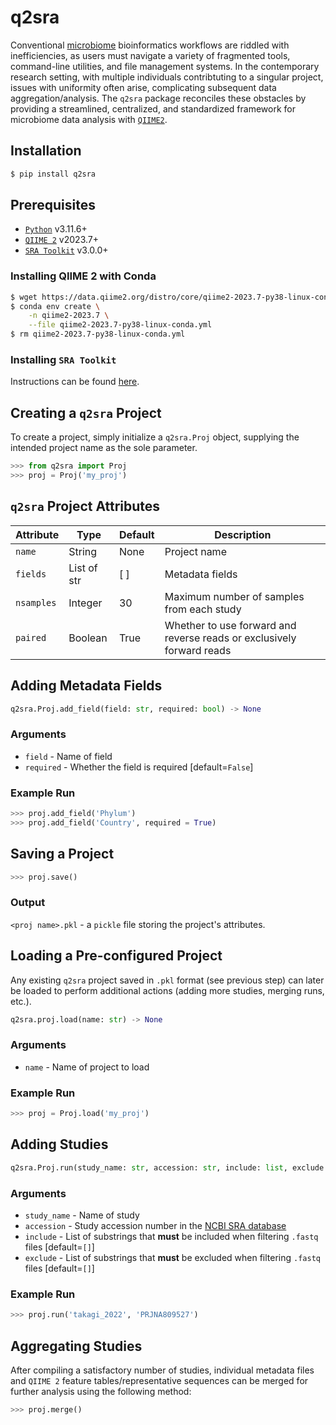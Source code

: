 # q2sra
Conventional [microbiome](https://www.niehs.nih.gov/health/topics/science/microbiome) bioinformatics workflows are riddled with inefficiencies, as users must navigate a variety of fragmented tools, command-line utilities, and file management systems. In the contemporary research setting, with multiple individuals contribtuting to a singular project, issues with uniformity often arise, complicating subsequent data aggregation/analysis. The `q2sra` package reconciles these obstacles by providing a streamlined, centralized, and standardized framework for microbiome data analysis with [`QIIME2`](https://qiime2.org/).


## Installation
```bash
$ pip install q2sra
```


## Prerequisites
- [`Python`](https://www.python.org/downloads/release/python-3116/) v3.11.6+
- [`QIIME 2`](https://qiime2.org/) v2023.7+
- [`SRA Toolkit`](https://hpc.nih.gov/apps/sratoolkit.html) v3.0.0+


### Installing QIIME 2 with Conda

```bash
$ wget https://data.qiime2.org/distro/core/qiime2-2023.7-py38-linux-conda.yml
$ conda env create \
    -n qiime2-2023.7 \
    --file qiime2-2023.7-py38-linux-conda.yml
$ rm qiime2-2023.7-py38-linux-conda.yml
```


### Installing `SRA Toolkit`
Instructions can be found [here](https://github.com/ncbi/sra-tools/wiki/01.-Downloading-SRA-Toolkit).


## Creating a `q2sra` Project
To create a project, simply initialize a `q2sra.Proj` object, supplying the intended project name as the sole parameter.

```python
>>> from q2sra import Proj
>>> proj = Proj('my_proj')
```

## `q2sra` Project Attributes
| Attribute   | Type         | Default         | Description            |
|-------------|--------------|-----------------|------------------------|
| `name`      | String       | None            | Project name           |
| `fields`    | List of str  | [ ]              | Metadata fields        |
| `nsamples`  | Integer      | 30             | Maximum number of samples from each study |
| `paired`    | Boolean      | True            | Whether to use forward and reverse reads or exclusively forward reads |

## Adding Metadata Fields
```python
q2sra.Proj.add_field(field: str, required: bool) -> None
```
### Arguments
- `field` - Name of field
- `required` - Whether the field is required [default=`False`]

### Example Run
```python
>>> proj.add_field('Phylum')
>>> proj.add_field('Country', required = True)
```


## Saving a Project
```python
>>> proj.save()
```

### Output
`<proj name>.pkl` - a `pickle` file storing the project's attributes.


## Loading a Pre-configured Project
Any existing `q2sra` project saved in `.pkl` format (see previous step) can later be loaded to perform additional actions (adding more studies, merging runs, etc.).

```python
q2sra.proj.load(name: str) -> None
```

### Arguments
- `name` - Name of project to load

### Example Run
```python
>>> proj = Proj.load('my_proj')
```


## Adding Studies
```python
q2sra.Proj.run(study_name: str, accession: str, include: list, exclude: list) -> None
```

### Arguments
- `study_name` - Name of study
- `accession` - Study accession number in the [NCBI SRA database](https://www.ncbi.nlm.nih.gov/sra)
- `include` - List of substrings that **must** be included when filtering `.fastq` files [default=`[]`]
- `exclude` - List of substrings that **must** be excluded when filtering `.fastq` files [default=`[]`]

### Example Run
```python
>>> proj.run('takagi_2022', 'PRJNA809527')
```


## Aggregating Studies
After compiling a satisfactory number of studies, individual metadata files and `QIIME 2` feature tables/representative sequences can be merged for further analysis using the following method:

```python
>>> proj.merge()
```
